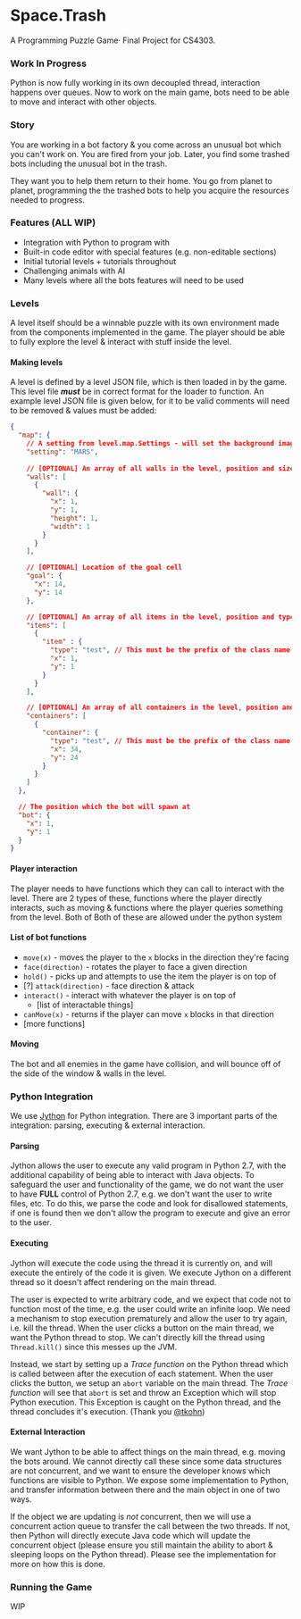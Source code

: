 # Space.Trash
A Programming Puzzle Game· Final Project for CS4303.

### Work In Progress
Python is now fully working in its own decoupled thread, interaction happens over queues.
Now to work on the main game, bots need to be able to move and interact with other objects.

### Story
You are working in a bot factory & you come across an unusual bot which you can't work on.
You are fired from your job. Later, you find some trashed bots including the unusual bot in the trash.

They want you to help them return to their home. You go from planet to planet, programming the
the trashed bots to help you acquire the resources needed to progress.

### Features (ALL WIP)
* Integration with Python to program with
* Built-in code editor with special features (e.g. non-editable sections)
* Initial tutorial levels + tutorials throughout
* Challenging animals with AI
* Many levels where all the bots features will need to be used

### Levels
A level itself should be a winnable puzzle with its own environment made from the components implemented in the game.
The player should be able to fully explore the level & interact with stuff inside the level.

#### Making levels
A level is defined by a level JSON file, which is then loaded in by the game. This level file ***must*** be in correct format for the loader to function.
An example level JSON file is given below, for it to be valid comments will need to be removed & values must be added:
```json
{
  "map": {
    // A setting from level.map.Settings - will set the background image
    "setting": "MARS",
    
    // [OPTIONAL] An array of all walls in the level, position and sizes must be given
    "walls": [
      {
        "wall": {
          "x": 1,
          "y": 1,
          "height": 1,
          "width": 1
        }
      }
    ],

    // [OPTIONAL] Location of the goal cell
    "goal": {
      "x": 14,
      "y": 14
    },

    // [OPTIONAL] An array of all items in the level, position and type must be given
    "items": [
      {
        "item" : {
          "type": "test", // This must be the prefix of the class name in level.item, e.g. a "KeyItem" would be "key"
          "x": 1,
          "y": 1
        }
      }
    ],

    // [OPTIONAL] An array of all containers in the level, position and type must be given
    "containers": [
      {
        "container": {
          "type": "test", // This must be the prefix of the class name in level.container
          "x": 34,
          "y": 24
        }
      }
    ]
  },

  // The position which the bot will spawn at
  "bot": {
    "x": 1,
    "y": 1
  }
}
```

#### Player interaction
The player needs to have functions which they can call to interact with the level.
There are 2 types of these, functions where the player directly interacts, such as moving & functions where the player queries something from the level. Both of
Both of these are allowed under the python system

#### List of bot functions
* `move(x)` - moves the player to the `x` blocks in the direction they're facing
* `face(direction)` - rotates the player to face a given direction
* `hold()` - picks up and attempts to use the item the player is on top of
* [?] `attack(direction)` - face direction & attack 
* `interact()` - interact with whatever the player is on top of
    * [list of interactable things]
* `canMove(x)` - returns if the player can move `x` blocks in that direction
* [more functions]

#### Moving
The bot and all enemies in the game have collision, and will bounce off of the side of the window & walls in the level.

### Python Integration
We use [Jython](https://www.jython.org/) for Python integration. There are 3 important parts of the integration: parsing, executing & external interaction.

#### Parsing
Jython allows the user to execute any valid program in Python 2.7, with the additional capability of being able to interact with Java objects.
To safeguard the user and functionality of the game, we do not want the user to have **FULL** control of Python 2.7, e.g. we don't want the user to write files, etc.
To do this, we parse the code and look for disallowed statements, if one is found then we don't allow the program to execute and give an error to the user.

#### Executing
Jython will execute the code using the thread it is currently on, and will execute the entirely of the code it is given.
We execute Jython on a different thread so it doesn't affect rendering on the main thread.

The user is expected to write arbitrary code, and we expect that code not to function most of the time, e.g. the user could write an infinite loop. We need a mechanism to stop execution prematurely and allow the user to try again, i.e. kill the thread.
When the user clicks a button on the main thread, we want the Python thread to stop. We can't directly kill the thread using `Thread.kill()` since this messes up the JVM.

Instead, we start by setting up a *Trace function* on the Python thread which is called between after the execution of each statement. 
When the user clicks the button, we setup an `abort` variable on the main thread. The *Trace function* will see that `abort` is set and throw an Exception which will stop Python execution.
This Exception is caught on the Python thread, and the thread concludes it's execution. (Thank you [@tkohn](https://bugs.jython.org/issue2530))

#### External Interaction
We want Jython to be able to affect things on the main thread, e.g. moving the bots around. We cannot directly call these since some data structures are not concurrent, and we want to ensure the developer knows which functions are visible to Python. 
We expose some implementation to Python, and transfer information between there and the main object in one of two ways.

If the object we are updating is *not* concurrent, then we will use a concurrent action queue to transfer the call between the two threads.
If not, then Python will directly execute Java code which will update the concurrent object (please ensure you still maintain the ability to abort & sleeping loops on the Python thread).
Please see the implementation for more on how this is done.

### Running the Game
WIP